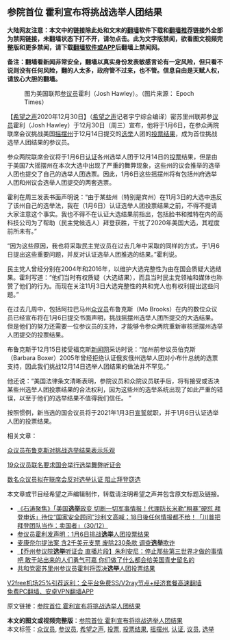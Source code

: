  <h2>参院首位 霍利宣布将挑战选举人团结果</h2> <p class="notice"><b>大陆网友注意：本文中的链接除此处和文末的<a href="https://github.com/bannedbook/fanqiang" >翻墙</a>软件下载和<a href="https://github.com/killgcd/justmysocks/blob/master/README.md">翻墙推荐</a>链接外全部为禁网链接，未翻墙状态下打不开，请勿点击。此为文字版禁闻，欲看图文视频完整版和更多禁闻，请下载<a href="https://github.com/bannedbook/fanqiang">翻墙软件或APP</a>后翻墙上禁闻网。</p><p>备注：翻墙看新闻非常安全，翻墙以真实身份发表敏感言论有一定风险，但只看不说则没有任何风险，翻的人太多，政府管不过来，也不管。信息自由是天赋人权，请放心大胆的翻墙。</b></p>  <div class="entry"> <figure> <p><figcaption>图为美国联邦<a href="https://www.bannedbook.org/bnews/tag/%e5%8f%82%e8%ae%ae%e5%91%98/" class="st_tag internal_tag" rel="tag" title="标签 参议员 下的日志">参议员</a>霍利（Josh Hawley）。（图片来源： Epoch Times）</figcaption></figure> <p>【<span class='wp_keywordlink_affiliate'><a href="https://www.soundofhope.org" title="希望之声" target="_blank">希望之声</a></span>2020年12月30日】（<a href="https://www.bannedbook.org/bnews/tag/%e5%b8%8c%e6%9c%9b%e4%b9%8b%e5%a3%b0/" class="st_tag internal_tag" rel="tag" title="标签 希望之声 下的日志">希望之声</a>记者宇宁综合编译）密苏里州联邦参<a href="https://www.bannedbook.org/bnews/tag/%e8%ae%ae%e5%91%98/" class="st_tag internal_tag" rel="tag" title="标签 议员 下的日志">议员</a>霍利（Josh Hawley）于12月30日（周三）宣布，他将于1月6日，在参众两院联席会议挑战美国<a href="https://www.bannedbook.org/bnews/tag/%E6%91%87%E6%91%86%E5%B7%9E/" class="st_tag internal_tag" rel="tag" title="标签 摇摆州 下的日志">摇摆州</a>于12月14日提交的<a href="https://www.bannedbook.org/bnews/tag/%e9%80%89%e4%b8%be/" class="st_tag internal_tag" rel="tag" title="标签 选举 下的日志">选举</a>人团的<a href="https://www.bannedbook.org/bnews/tag/%E6%8A%95%E7%A5%A8%E7%BB%93%E6%9E%9C/" class="st_tag internal_tag" rel="tag" title="标签 投票结果 下的日志">投票结果</a>，成为首位挑战选举人团结果的参议员。</p> <p>参众两院联席会议将于1月6日<a href="https://www.bannedbook.org/bnews/tag/%E8%AE%A4%E8%AF%81/" class="st_tag internal_tag" rel="tag" title="标签 认证 下的日志">认证</a>各州选举人团于12月14日的<a href="https://www.bannedbook.org/bnews/tag/%E6%8A%95%E7%A5%A8/" class="st_tag internal_tag" rel="tag" title="标签 投票 下的日志">投票</a>结果，但是由于美国7大摇摆州在本次大选中出现了严重的舞弊现象，这些州的议会推举的选举人团也提交了自己的选举人团选票。因此，1月6日这些摇摆州将有包括州府选举人团和州议会选举人团提交的两套选票。</p> <p>霍利在周三发表书面声明说：“由于某些州（特别是宾州）在11月3日的大选中违反了该州自己的选举法，我在（1月6日）认证选举人团投票结果之前，不得不提请大家注意这个事实。我也不得不在认证大选结果前指出，包括脸书和推特在内的高科技公司为了帮助（民主党候选人）拜登获胜，干扰了2020年美国大选，其程度前所未有。”</p>  <p>“因为这些原因，我也将采取民主党议员在过去几年中采取的同样的方式，于1月6日提出这些重要问题，并反对认证选举人团推选的结果。”霍利说。</p> <p>民主党人曾经分别在2004年和2016年，以维护大选完整性为由在国会质疑大选结果。霍利写道：“他们当时有权质疑（大选结果），而且当时民主党领袖和媒体也称赞了他们的行为。而现在关注11月3日大选完整性的共和党人也有权利提出这些问题。”</p> <p>在过去几周中，包括阿拉巴马州<a href="https://www.bannedbook.org/bnews/tag/%E4%BC%97%E8%AE%AE%E5%91%98/" class="st_tag internal_tag" rel="tag" title="标签 众议员 下的日志">众议员</a>布鲁克斯（Mo Brooks）在内的数位众议员已经宣布将在1月6日提交书面声明，挑战摇摆州选举人团所提交的大选结果。但是他们的努力还需要一位参议员的支持，才能够令参众两院重新审核摇摆州选举人团提交的投票结果。</p>  <p>布鲁克斯于12月15日接受福克斯<span class='wp_keywordlink_affiliate'><a href="https://www.bannedbook.org/" title="新闻网">新闻网</a></span>采访时说：“加州前参议员伯克斯（Barbara Boxer）2005年曾经拒绝认证俄亥俄州选举人团对小布什总统的选票支持，因此我们挑战12月14日选举人团结果的做法并不罕见。”</p> <p>他还说：“美国法律条文清晰表明，参院议员和众院议员联手后，将有接受或否决某些州选举人团投票结果的合法权利，因为这些州的选举系统出现了如此严重的错误，以至于他们的选举结果不值得我们信任。 ”</p> <p>按照惯例，新当选的国会议员将于2021年1月3日<span class='wp_keywordlink'><a href="https://www.bannedbook.org/forum5/topic17.html" title="宣誓与预言" target="_blank">宣誓</a></span>就职，并于1月6日认证选举人团的投票结果。 </p>  <p>相关文章：</p> <p><a href="https://www.soundofhope.org/post/454399">众议员布鲁克斯对挑战选举结果表示乐观</a></p> <p><a href="https://www.soundofhope.org/post/454948">19众议员联名要求国会举行选举舞弊听证会</a></p>  <p><a href="https://www.soundofhope.org/post/450235">数名众议员拟在联席会反对选举认证 阻止拜登窃选</a></p> <p>本文章或节目经希望之声编辑制作，转载请注明希望之声并包含原文标题及链接。</p> <ul class='op-related-articles' title='相关阅读'> <li><a href='https://www.bannedbook.org/bnews/bannedvideo/20201231/1458168.html' target='_blank'>《石涛聚焦》「美国<b>选举</b>政变 切断一切军事情报！代理防长米勒“粗暴”硬怼 拜登申诉」待位“国家安全顾问”沙利文高喊：18日後任何情报都不给！「川普把拜登团队当作：卖国者」（30/12）</a></li> <li><a href='https://www.bannedbook.org/bnews/topimagenews/20201231/1458150.html' target='_blank'>参议员霍利发声明：1月6日挑战<b>选举</b>人团投票结果</a></li> <li><a href='https://www.bannedbook.org/bnews/topimagenews/20201231/1458141.html' target='_blank'>麦康奈尔提法案 含2千美元支票 废除230条款 调查<b>选举</b>欺诈</a></li> <li><a href='https://www.bannedbook.org/bnews/bannedvideo/20201231/1458139.html' target='_blank'>【乔州参议院<b>选举</b>听证会 直播片段】朱利安尼：停止那些第三世界才做的事情吧 敢于站出来的人们勇气可嘉 你们做了什么都会给美国青史留名的</a></li> <li><a href='https://www.bannedbook.org/bnews/cnnews/20201231/1458128.html' target='_blank'>共和党密苏里州参议员霍利将否决<b>选举</b>人团投票结果</a></li> </ul> <p class="texttj"> <a href="https://www.bannedbook.org/forum23/topic22702.html" target="_blank">V2free机场25%引荐返利：全平台免费SS/V2ray节点+经济套餐高速翻墙</a><br/> <a href="https://github.com/bannedbook/fanqiang/wiki/%E7%A6%81%E9%97%BB%E7%BD%91%E5%AE%89%E5%8D%93%E7%BF%BB%E5%A2%99%E6%96%B0%E9%97%BBAPP" target="_blank">免费PC翻墙、安卓VPN翻墙APP</a></p><p>原文链接：<a class="src_link"  href="https://www.soundofhope.org/post/458873" target="_blank">参院首位 霍利宣布将挑战选举人团结果</a></p><a name='sharetosocial'></a>       <div><b>本文的图文或视频完整版</b>：<a href='https://www.bannedbook.org/bnews/comments/20201231/1458177.html'>参院首位 霍利宣布将挑战选举人团结果</a></div>  </div><!--END ENTRY--> <div class="postfooter"> <div>本文标签：<a href="https://www.bannedbook.org/bnews/tag/%E4%BC%97%E8%AE%AE%E5%91%98/" rel="tag">众议员</a>, <a href="https://www.bannedbook.org/bnews/tag/%e5%8f%82%e8%ae%ae%e5%91%98/" rel="tag">参议员</a>, <a href="https://www.bannedbook.org/bnews/tag/%e5%b8%8c%e6%9c%9b%e4%b9%8b%e5%a3%b0/" rel="tag">希望之声</a>, <a href="https://www.bannedbook.org/bnews/tag/%E6%8A%95%E7%A5%A8/" rel="tag">投票</a>, <a href="https://www.bannedbook.org/bnews/tag/%E6%8A%95%E7%A5%A8%E7%BB%93%E6%9E%9C/" rel="tag">投票结果</a>, <a href="https://www.bannedbook.org/bnews/tag/%E6%91%87%E6%91%86%E5%B7%9E/" rel="tag">摇摆州</a>, <a href="https://www.bannedbook.org/bnews/tag/%E8%AE%A4%E8%AF%81/" rel="tag">认证</a>, <a href="https://www.bannedbook.org/bnews/tag/%e8%ae%ae%e5%91%98/" rel="tag">议员</a>, <a href="https://www.bannedbook.org/bnews/tag/%e9%80%89%e4%b8%be/" rel="tag">选举</a></div>  </div><!--END POSTFOOTER--> 